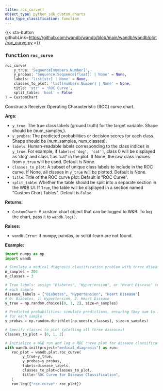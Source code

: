 ```yaml
---
title: roc_curve()
object_type: python_sdk_custom_charts
data_type_classification: function
---
```


{{< cta-button githubLink=https://github.com/wandb/wandb/blob/main/wandb/wandb/plot/roc_curve.py >}}




### <kbd>function</kbd> `roc_curve`

```python
roc_curve(
    y_true: 'Sequence[numbers.Number]',
    y_probas: 'Sequence[Sequence[float]] | None' = None,
    labels: 'list[str] | None' = None,
    classes_to_plot: 'list[numbers.Number] | None' = None,
    title: 'str' = 'ROC Curve',
    split_table: 'bool' = False
) → CustomChart
```

Constructs Receiver Operating Characteristic (ROC) curve chart. 



**Args:**
 
 - `y_true`:  The true class labels (ground truth)  for the target variable. Shape should be (num_samples,). 
 - `y_probas`:  The predicted probabilities or  decision scores for each class. Shape should be (num_samples, num_classes). 
 - `labels`:  Human-readable labels corresponding to the class  indices in `y_true`. For example, if `labels=['dog', 'cat']`,  class 0 will be displayed as 'dog' and class 1 as 'cat' in the plot.  If None, the raw class indices from `y_true` will be used.  Default is None. 
 - `classes_to_plot`:  A subset of unique class labels  to include in the ROC curve. If None, all classes in `y_true` will  be plotted. Default is None. 
 - `title`:  Title of the ROC curve plot. Default is "ROC Curve". 
 - `split_table`:  Whether the table should be split into a separate  section in the W&B UI. If `True`, the table will be displayed in a  section named "Custom Chart Tables". Default is `False`. 



**Returns:**
 
 - `CustomChart`:  A custom chart object that can be logged to W&B. To log the  chart, pass it to `wandb.log()`. 



**Raises:**
 
 - `wandb.Error`:  If numpy, pandas, or scikit-learn are not found. 



**Example:**
 ```python
import numpy as np
import wandb

# Simulate a medical diagnosis classification problem with three diseases
n_samples = 200
n_classes = 3

# True labels: assign "Diabetes", "Hypertension", or "Heart Disease" to
# each sample
disease_labels = ["Diabetes", "Hypertension", "Heart Disease"]
# 0: Diabetes, 1: Hypertension, 2: Heart Disease
y_true = np.random.choice([0, 1, 2], size=n_samples)

# Predicted probabilities: simulate predictions, ensuring they sum to 1
# for each sample
y_probas = np.random.dirichlet(np.ones(n_classes), size=n_samples)

# Specify classes to plot (plotting all three diseases)
classes_to_plot = [0, 1, 2]

# Initialize a W&B run and log a ROC curve plot for disease classification
with wandb.init(project="medical_diagnosis") as run:
    roc_plot = wandb.plot.roc_curve(
         y_true=y_true,
         y_probas=y_probas,
         labels=disease_labels,
         classes_to_plot=classes_to_plot,
         title="ROC Curve for Disease Classification",
    )
    run.log({"roc-curve": roc_plot})
``` 
